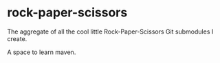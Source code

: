 # rock-paper-scissors
The aggregate of all the cool little Rock-Paper-Scissors Git submodules I create.

A space to learn maven.

